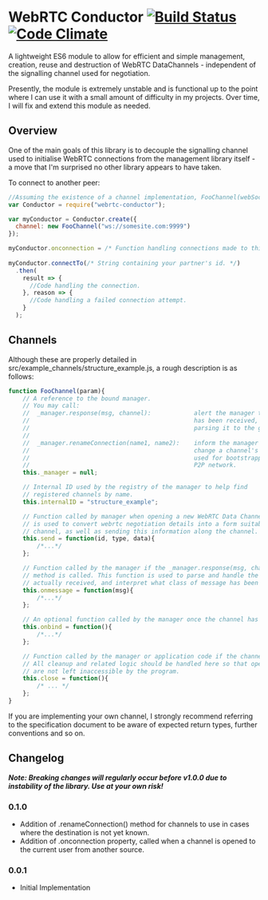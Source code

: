 # WebRTC Conductor [![Build Status](https://travis-ci.org/FelixMcFelix/webrtc-conductor.svg)](https://travis-ci.org/FelixMcFelix/webrtc-conductor) [![Code Climate](https://codeclimate.com/github/FelixMcFelix/webrtc-conductor/badges/gpa.svg)](https://codeclimate.com/github/FelixMcFelix/webrtc-conductor)
A lightweight ES6 module to allow for efficient and simple management, creation, reuse and destruction of WebRTC DataChannels - independent of the signalling channel used for negotiation.

Presently, the module is extremely unstable and is functional up to the point where I can use it with a small amount of difficulty in my projects. Over time, I will fix and extend this module as needed.

## Overview
One of the main goals of this library is to decouple the signalling channel used to initialise WebRTC connections from the management library itself - a move that I'm surprised no other library appears to have taken.

To connect to another peer:
```javascript
//Assuming the existence of a channel implementation, FooChannel(webSocketAddr){...}
var Conductor = require("webrtc-conductor");

var myConductor = Conductor.create({
  channel: new FooChannel("ws://somesite.com:9999")
});

myConductor.onconnection = /* Function handling connections made to this system. */;
 
myConductor.connectTo(/* String containing your partner's id. */)
  .then(
    result => {
      //Code handling the connection.
    }, reason => {
      //Code handling a failed connection attempt.
    }
  );
```

## Channels
Although these are properly detailed in src/example_channels/structure_example.js, a rough description is as follows:

```javascript
function FooChannel(param){
	// A reference to the bound manager.
	// You may call:
	//	_manager.response(msg, channel):			alert the manager that a response 
	//												has been received, and delegate
	//												parsing it to the given channel.
	//
	//	_manager.renameConnection(name1, name2):	inform the manager that it must
	//												change a channel's name - typically
	//												used for bootstrapping into a
	//												P2P network.
	this._manager = null;

	// Internal ID used by the registry of the manager to help find
	// registered channels by name.
	this.internalID = "structure_example";

	// Function called by manager when opening a new WebRTC Data Channel. This function
	// is used to convert webrtc negotiation details into a form suitable for the
	// channel, as well as sending this information along the channel.
	this.send = function(id, type, data){
		/*...*/
	};

	// Function called by the manager if the _manager.response(msg, channel)
	// method is called. This function is used to parse and handle the data
	// actually received, and interpret what class of message has been received.
	this.onmessage = function(msg){
		/*...*/
	};

	// An optional function called by the manager once the channel has been bound to it.
	this.onbind = function(){
		/*...*/
	};

	// Function called by the manager or application code if the channel must be closed.
	// All cleanup and related logic should be handled here so that open connections
	// are not left inaccessible by the program.
	this.close = function(){
		/* ... */
	};
}
```

If you are implementing your own channel, I strongly recommend referring to the specification document to be aware of expected return
types, further conventions and so on.

## Changelog

***Note: Breaking changes will regularly occur before v1.0.0 due to instability of the library. Use at your own risk!***

### 0.1.0
* Addition of .renameConnection() method for channels to use in cases where the destination is not yet known.
* Addition of .onconnection property, called when a channel is opened to the current user from another source.

### 0.0.1
* Initial Implementation